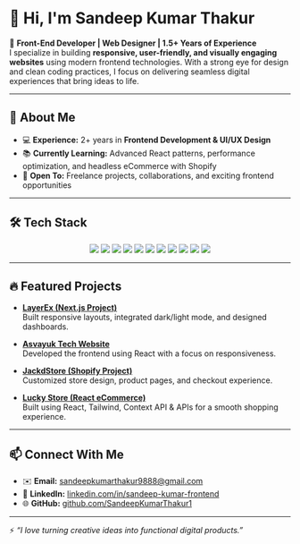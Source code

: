 # 👋 Hi, I'm Sandeep Kumar Thakur  

🚀 **Front-End Developer | Web Designer | 1.5+ Years of Experience**  
I specialize in building **responsive, user-friendly, and visually engaging websites** using modern frontend technologies. With a strong eye for design and clean coding practices, I focus on delivering seamless digital experiences that bring ideas to life.  

---

## 🌟 About Me  
- 💻 **Experience:** 2+ years in **Frontend Development & UI/UX Design**  
- 📚 **Currently Learning:** Advanced React patterns, performance optimization, and headless eCommerce with Shopify  
- 🤝 **Open To:** Freelance projects, collaborations, and exciting frontend opportunities  

---

## 🛠️ Tech Stack  

<p align="center">
  <img src="https://img.shields.io/badge/HTML5-E34F26?style=flat&logo=html5&logoColor=white" />
  <img src="https://img.shields.io/badge/CSS3-1572B6?style=flat&logo=css3&logoColor=white" />
  <img src="https://img.shields.io/badge/JavaScript-F7DF1E?style=flat&logo=javascript&logoColor=black" />
  <img src="https://img.shields.io/badge/React-20232A?style=flat&logo=react&logoColor=61DAFB" />
  <img src="https://img.shields.io/badge/Next.js-000000?style=flat&logo=nextdotjs&logoColor=white" />
  <img src="https://img.shields.io/badge/Tailwind_CSS-38B2AC?style=flat&logo=tailwind-css&logoColor=white" />
  <img src="https://img.shields.io/badge/Bootstrap-563D7C?style=flat&logo=bootstrap&logoColor=white" />
  <img src="https://img.shields.io/badge/Redux-764ABC?style=flat&logo=redux&logoColor=white" />
  <img src="https://img.shields.io/badge/GitHub-181717?style=flat&logo=github&logoColor=white" />
  <img src="https://img.shields.io/badge/Shopify-7AB55C?style=flat&logo=shopify&logoColor=white" />
  <img src="https://img.shields.io/badge/WordPress-21759B?style=flat&logo=wordpress&logoColor=white" />
</p>  

---

## 🔥 Featured Projects  

- **[LayerEx (Next.js Project)](https://layerex.com/)**  
  Built responsive layouts, integrated dark/light mode, and designed dashboards.  

- **[Asvayuk Tech Website](https://asvayuktech.com/)**  
  Developed the frontend using React with a focus on responsiveness.  

- **[JackdStore (Shopify Project)](https://jackdstore.com/)**  
  Customized store design, product pages, and checkout experience.  

- **[Lucky Store (React eCommerce)](https://bespoke-capybara-4fe617.netlify.app/)**  
  Built using React, Tailwind, Context API & APIs for a smooth shopping experience.  

---

## 📫 Connect With Me  
- ✉️ **Email:** [sandeepkumarthakur9888@gmail.com](mailto:sandeepkumarthakur9888@gmail.com)  
- 💼 **LinkedIn:** [linkedin.com/in/sandeep-kumar-frontend](https://www.linkedin.com/in/sandeep-kumar-frontend)  
- 🌐 **GitHub:** [github.com/SandeepKumarThakur1](https://github.com/SandeepKumarThakur1)  

---

⚡ *“I love turning creative ideas into functional digital products.”*  
